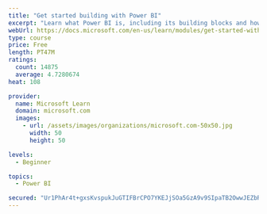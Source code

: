 ```yaml
---
title: "Get started building with Power BI"
excerpt: "Learn what Power BI is, including its building blocks and how they work together."
webUrl: https://docs.microsoft.com/en-us/learn/modules/get-started-with-power-bi/
type: course
price: Free
length: PT47M
ratings:
  count: 14875
  average: 4.7280674
heat: 108

provider:
  name: Microsoft Learn
  domain: microsoft.com
  images:
    - url: /assets/images/organizations/microsoft.com-50x50.jpg
      width: 50
      height: 50

levels:
  - Beginner

topics:
  - Power BI

secured: "Ur1PhAr4t+gxsKvspukJuGTIFBrCPO7YKEJjSOa5GzA9v9SIpaTB2OwwJEZbRwJTdAxAHSh6ODUkS4Z6uqCvXsZ1c5tOW1uF7lj58kUIDNhNOuw8odvnr5N6DO0c2lQrmVrNDkIK+QABxd69AdKR6F2YPl2tjWb3Gz07bTD1ay8A3xXM9HCNEDHyZafL30nhAdV86E/AkMC59L5I7W5oxIArnLWS01ZQXUerCYoFLK9ikBvsYGvjmaOcLiIK9m+KuZvEC27GP5jQ25WOayCQOQ6FUo+xWbMsUExAa8zDQD6RM/Bjdah0YwR+QBSmMS+8bQop4DY3XZsfisvDD5cgnAr2ueQ8X7XbiRnLjdhgvaT1pOEoSnB5OHlujN81hmKgMXLp3qNc8OuwbSHQA3xLfQ==;cFWGCkxJjeO0nu4nb1ryqQ=="
---
```


